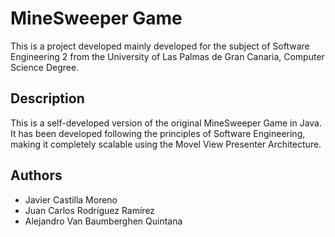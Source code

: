 # MineSweeper Game
This is a project developed mainly developed for the subject of Software Engineering 2 from the University of Las Palmas de Gran Canaria, Computer Science Degree.
## Description
This is a self-developed version of the original MineSweeper Game in Java. It has been developed following the principles of Software Engineering, making it completely scalable using the Movel View Presenter Architecture.
## Authors
- Javier Castilla Moreno
- Juan Carlos Rodríguez Ramírez
- Alejandro Van Baumberghen Quintana